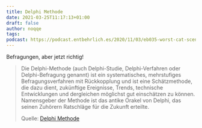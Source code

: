 ```yaml
---
title: Delphi Methode
date: 2021-03-25T11:17:13+01:00
draft: false
author: noqqe
tags:
podcast: https://podcast.entbehrlich.es/2020/11/03/eb035-worst-cat-scenario/
---
```


Befragungen, aber jetzt richtig!

> Die Delphi-Methode (auch Delphi-Studie, Delphi-Verfahren oder Delphi-Befragung
> genannt) ist ein systematisches, mehrstufiges Befragungsverfahren mit
> Rückkopplung und ist eine Schätzmethode, die dazu dient, zukünftige
> Ereignisse, Trends, technische Entwicklungen und dergleichen möglichst gut
> einschätzen zu können. Namensgeber der Methode ist das antike Orakel von
> Delphi, das seinen Zuhörern Ratschläge für die Zukunft erteilte.
>
> Quelle: [Delphi Methode](https://de.wikipedia.org/wiki/Delphi-Methode)
